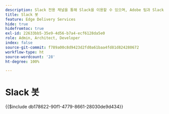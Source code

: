 ```yaml
---
description: Slack 전용 채널을 통해 Slack을 이용할 수 있으며, Adobe 팀과 Slack 봇이 귀하의 질문에 답변해 드립니다.
title: Slack 봇
feature: Edge Delivery Services
hide: true
hidefromtoc: true
exl-id: 22633bb5-35e9-4d56-b7a4-ecf6128da5e0
role: Admin, Architect, Developer
index: false
source-git-commit: f789a00c8d9423d2fd0a61baa4fd81d824280672
workflow-type: ht
source-wordcount: '28'
ht-degree: 100%

---
```


# Slack 봇

{{$include db178622-90f1-4779-8661-28030de9d434}}

